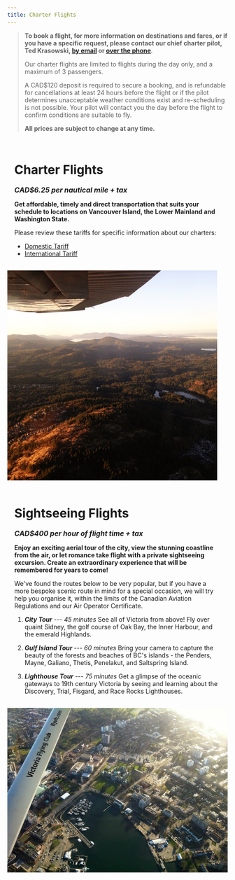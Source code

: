 ```yaml
---
title: Charter Flights
---
```


> **To book a flight, for more information on destinations
> and fares, or if you have a specific request, please contact our chief
> charter pilot, Ted Krasowski, [by email](mailto:tedk@flyvfc.com) or
> [over the phone](tel:+17783503213)**.
> 
> Our charter flights are limited to flights during the day only, and a
> maximum of 3 passengers.
> 
> A CAD\$120 deposit is required to secure a booking, and is refundable
> for cancellations at least 24 hours before the flight or if the pilot
> determines unacceptable weather conditions exist and re-scheduling is
> not possible. Your pilot will contact you the day before the flight to
> confirm conditions are suitable to fly.
> 
> **All prices are subject to change at any time.**


<div id="mycard" class="grid">
  <div style="padding:1rem">

  # Charter Flights

  <small style="font-size:1rem;font-style:italic;font-weight: bold;">CAD$6.25 per nautical mile + tax</small>

  **Get affordable, timely and direct transportation that suits your schedule to locations on Vancouver
  Island, the Lower Mainland and Washington State.**

  Please review these tariffs for specific information about our charters:

  - [Domestic Tariff](/documents/DomesticTariff.pdf)
  - [International Tariff](/documents/InternationalTariff.pdf)

  </div>
  <div>
    <img id="same" src="/images/charter.jpg" alt="Charters" style="max-height:30rem">
  </div>
</div>


<div id="mycard" class="grid">
  <div style="padding:1rem">

  # Sightseeing Flights

  <small style="font-size:1rem;font-style:italic;font-weight: bold;">CAD$400 per hour of flight time +
  tax</small>

  **Enjoy an exciting aerial tour of the city, view the stunning coastline from the air, or let romance take
  flight with a private sightseeing excursion. Create an extraordinary experience that will be remembered
  for years to come!**

  We've found the routes below to be very popular, but if you have a more bespoke scenic route in mind for a
  special occasion, we will try help you organise it, within the limits of the Canadian Aviation Regulations and
  our Air Operator Certificate.

  1. **_City Tour_** --- _45 minutes_
  See all of Victoria from above! Fly over quaint Sidney, the golf course of Oak Bay, the Inner Harbour, and
  the emerald Highlands.

  2. **_Gulf Island Tour_** --- _60 minutes_
  Bring your camera to capture the beauty of the forests and beaches of BC's islands - the Penders, Mayne,
  Galiano, Thetis, Penelakut, and Saltspring Island.

  3. **_Lighthouse Tour_** --- _75 minutes_
  Get a glimpse of the oceanic gateways to 19th century Victoria by seeing and learning about the Discovery,
  Trial, Fisgard, and Race Rocks Lighthouses.

  </div>
  <div>
    <img id="same" src="/images/scenic.jpg" alt="scenic">
  </div>
</div>
